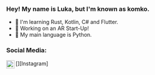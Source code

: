 ### Hey! My name is Luka, but I'm known as komko.

- 🔭 I'm learning Rust, Kotlin, C# and Flutter.
- 🚀 Working on an AR Start-Up!
- 🐍 My main language is Python.

### Social Media:
[<img align="left" alt="Instagram" width="22px" src="https://cdn-icons-png.flaticon.com/512/174/174855.png" />][Instagram]
